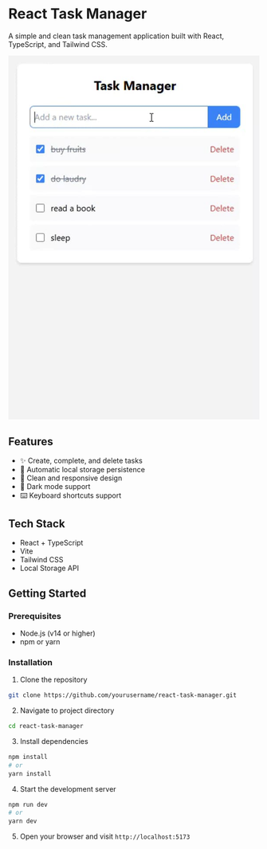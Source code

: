 # React Task Manager

A simple and clean task management application built with React, TypeScript, and Tailwind CSS.

[![Screenshot](https://github.com/syawqy/my-task-app/blob/main/screenshot.jpg?raw=true)](https://github.com/syawqy/my-task-app/raw/refs/heads/main/my-task-app-demo.webm)

## Features

- ✨ Create, complete, and delete tasks
- 💾 Automatic local storage persistence
- 🎨 Clean and responsive design
- 🌙 Dark mode support
- ⌨️ Keyboard shortcuts support

## Tech Stack

- React + TypeScript
- Vite
- Tailwind CSS
- Local Storage API

## Getting Started

### Prerequisites

- Node.js (v14 or higher)
- npm or yarn

### Installation

1. Clone the repository
```bash
git clone https://github.com/yourusername/react-task-manager.git
```

2. Navigate to project directory
```bash
cd react-task-manager
```

3. Install dependencies
```bash
npm install
# or
yarn install
```

4. Start the development server
```bash
npm run dev
# or
yarn dev
```

5. Open your browser and visit `http://localhost:5173`
